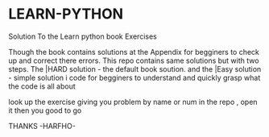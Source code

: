 # LEARN-PYTHON
Solution To the Learn python book Exercises

Though the book contains solutions at the Appendix for begginers to check up and correct there errors.
This repo contains same solutions but with two steps.
The |HARD solution - the default book soution.
and the |Easy solution - simple solution i code for begginers to understand and quickly grasp what the code is all about

look up the exercise giving you problem by name or num in the repo , open it then you good to go

THANKS 
                               -HARFHO-
